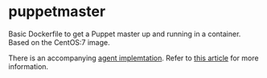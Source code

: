 # puppetmaster

Basic Dockerfile to get a Puppet master up and running in a container.<br/>
Based on the CentOS:7 image.

There is an accompanying [agent implemtation](https://github.com/ContainerSolutions/puppetslave). Refer to [this article](http://container-solutions.com/2015/06/puppet-in-docker/) for more information.
